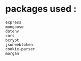 # packages used :
    express 
    mongoose 
    dotenv 
    cors 
    bcrypt  
    jsonwebtoken
    cookie-parser
    morgan